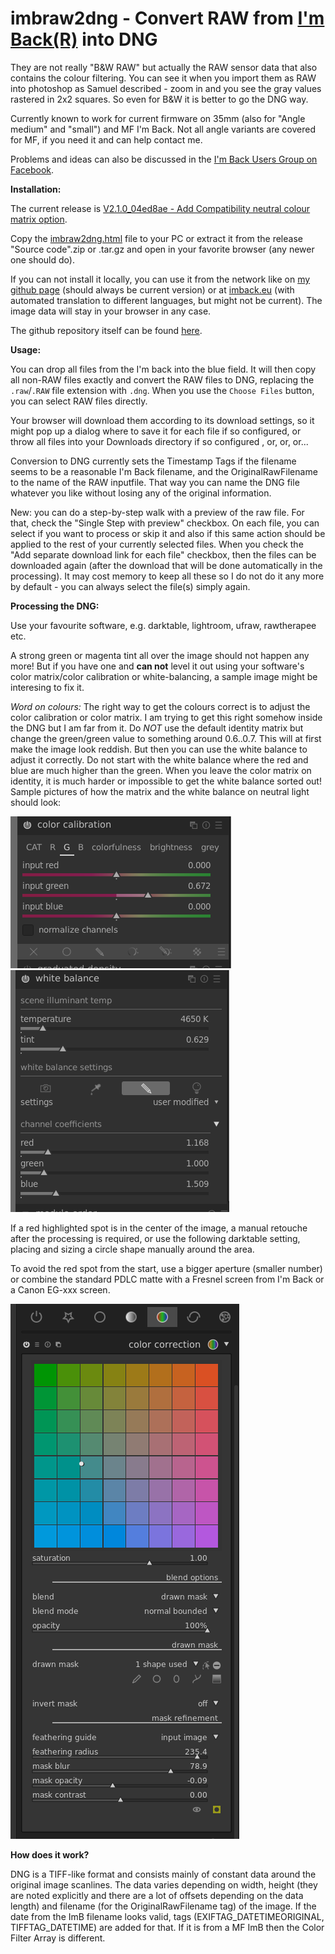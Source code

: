 # imbraw2dng - Convert RAW from [I'm Back(R)](https://imback.eu) into DNG
They are not really "B&W RAW" but actually the RAW sensor data that also contains the colour filtering. You can see it when you import them as RAW into photoshop as Samuel described - zoom in and you see the gray values rastered in 2x2 squares. So even for B&W it is better to go the DNG way.

Currently known to work for current firmware on 35mm (also for "Angle medium" and "small") and MF I'm Back. Not all angle variants are covered for MF, if you need it and can help contact me.

Problems and ideas can also be discussed in the [I'm Back Users Group on Facebook](https://www.facebook.com/groups/1212628099691211).

**Installation:**

The current release is [V2.1.0_04ed8ae - Add Compatibility neutral colour matrix option](https://github.com/shyrodgau/imbraw2dng/releases/tag/V2.1.0_04ed8ae).

Copy the [imbraw2dng.html](https://github.com/shyrodgau/imbraw2dng/raw/master/imbraw2dng.html) file to your PC or extract it from the release "Source code".zip or .tar.gz and open in your favorite browser (any newer one should do).

If you can not install it locally, you can use it from the network like on [my github page](https://shyrodgau.github.io/imbraw2dng/imbraw2dng.html) (should always be current version) or at [imback.eu](https://imback.eu/home/im-back-raw-dng-converter-ib35/) (with automated translation to different languages, but might not be current). The image data will stay in your browser in any case.

The github repository itself can be found [here](https://github.com/shyrodgau/imbraw2dng).

**Usage:**

You can drop all files from the I'm back into the blue field. It will then copy all non-RAW files exactly and convert the RAW files to DNG, replacing the `.raw`/`.RAW` file extension with `.dng`. When you use the `Choose Files` button, you can select RAW files directly. 

Your browser will download them according to its download settings, so it might pop up a dialog where to save it for each file if so configured, or throw all files into your Downloads directory if so configured , or, or, or...

Conversion to DNG currently sets the Timestamp Tags if the filename seems to be a reasonable I'm Back filename, and the OriginalRawFilename to the name of the RAW inputfile. That way you can name the DNG file whatever you like without losing any of the original information.

New: you can do a step-by-step walk with a preview of the raw file. For that, check the "Single Step with preview" checkbox. On each file, you can select if you want to process or skip it and also if this same action should be applied to the rest of your currently selected files. When you check the "Add separate download link for each file" checkbox, then the files can be downloaded again (after the download that will be done automatically in the processing). It may cost memory to keep all these so I do not do it any more by default - you can always select the file(s) simply again.

**Processing the DNG:**

Use your favourite software, e.g. darktable, lightroom, ufraw, rawtherapee etc.

A strong green or magenta tint all over the image should not happen any more! But if you have one and **can not** level it out using your software's color matrix/color calibration or white-balancing, a sample image might be interesing to fix it.

*Word on colours:* The right way to get the colours correct is to adjust the color calibration or color matrix. I am trying to get this right somehow inside the DNG but I am far from it. Do *NOT* use the default identity matrix but change the green/green value to something around 0.6..0.7. This will at first make the image look reddish. But then you can use the white balance to adjust it correctly. Do not start with the white balance where the red and blue are much higher than the green. When you leave the color matrix on identity, it is much harder or impossible to get the white balance sorted out! Sample pictures of how the matrix and the white balance on neutral light should look:

![darktable sample color matrix green](https://github.com/shyrodgau/imbraw2dng/blob/master/helpstuff/darktable_color_calib_ok.png?raw=true "darktable sample color matrix green") 
![darktable sample neutral white balance](https://github.com/shyrodgau/imbraw2dng/blob/master/helpstuff/darktable_neutral_white_balance.png?raw=true "darktable sample neutral white balance")

If a red highlighted spot is in the center of the image, a manual retouche after the processing is required, or use the following darktable setting, placing and sizing a circle shape manually around the area.

To avoid the red spot from the start, use a bigger aperture (smaller number) or combine the standard PDLC matte with a Fresnel screen from I'm Back or a Canon EG-xxx screen.

![darktable sample agains red circle](https://github.com/shyrodgau/imbraw2dng/blob/master/helpstuff/darktable_redcircle.png?raw=true "darktable sample agains red circle")

**How does it work?**

DNG is a TIFF-like format and consists mainly of constant data around the original image scanlines. The data varies depending on width, height (they are noted explicitly and there are a lot of offsets depending on the data length) and filename (for the OriginalRawFilename tag) of the image. If the date from the ImB filename looks valid, tags (EXIFTAG_DATETIMEORIGINAL, TIFFTAG_DATETIME) are added for that. If it is from a MF ImB then the Color Filter Array is different.

